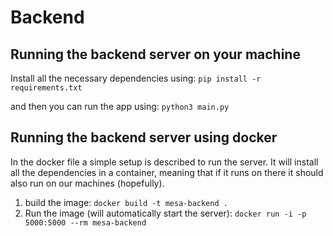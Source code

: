 # Backend

## Running the backend server on your machine
Install all the necessary dependencies using:
`pip install -r requirements.txt`

and then you can run the app using:
`python3 main.py`

## Running the backend server using docker
In the docker file a simple setup is described to run the server. It will install all the dependencies in a container, meaning that if it runs on there it should also run on our machines (hopefully).

1. build the image: `docker build -t mesa-backend .`
2. Run the image (will automatically start the server): `docker run -i -p 5000:5000 --rm mesa-backend`